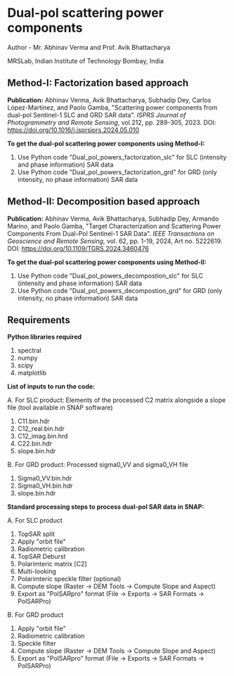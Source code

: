 # Dual-pol scattering power components 
Author - Mr. Abhinav Verma and Prof. Avik Bhattacharya

MRSLab, Indian Institute of Technology Bombay, India

## Method-I: Factorization based approach

**Publication:** Abhinav Verma, Avik Bhattacharya, Subhadip Dey, Carlos López-Martínez, and Paolo Gamba, 
"Scattering power components from dual-pol Sentinel-1 SLC and GRD SAR data".
*ISPRS Journal of Photogrammetry and Remote Sensing*, vol.212, pp. 289-305, 2023.
DOI: https://doi.org/10.1016/j.isprsjprs.2024.05.010

**To get the dual-pol scattering power components using Method-I:**
1. Use Python code "Dual_pol_powers_factorization_slc" for SLC (intensity and phase information) SAR data
2. Use Python code "Dual_pol_powers_factorization_grd" for GRD (only intensity, no phase information) SAR data

## Method-II: Decomposition based approach

**Publication:** Abhinav Verma, Avik Bhattacharya, Subhadip Dey, Armando Marino, and Paolo Gamba, 
"Target Characterization and Scattering Power Components From Dual-Pol Sentinel-1 SAR Data".
*IEEE Transactions on Geoscience and Remote Sensing*, vol. 62, pp. 1-19, 2024, Art no. 5222619.
DOI: https://doi.org/10.1109/TGRS.2024.3460476

**To get the dual-pol scattering power components using Method-II:**
1. Use Python code "Dual_pol_powers_decompostion_slc" for SLC (intensity and phase information) SAR data
2. Use Python code "Dual_pol_powers_decompostion_grd" for GRD (only intensity, no phase information) SAR data

## Requirements

**Python libraries required**

1. spectral
2. numpy
3. scipy
4. matplotlib

**List of inputs to run the code:**

 A. For SLC product: Elements of the processed C2 matrix alongside a slope file (tool available in SNAP software)
  1. C11.bin.hdr
  2. C12_real.bin.hdr
  3. C12_imag.bin.hrd
  4. C22.bin.hdr
  5. slope.bin.hdr

 B. For GRD product: Processed sigma0_VV and sigma0_VH file
  1. Sigma0_VV.bin.hdr
  2. Sigma0_VH.bin.hdr
  3. slope.bin.hdr

**Standard processing steps to process dual-pol SAR data in SNAP:**

 A. For SLC product
  1. TopSAR split 
  2. Apply "orbit file"
  3. Radiometric calibration  
  4. TopSAR Deburst
  5. Polarimteric matrix [C2]
  6. Multi-looking
  7. Polarimteric speckle filter (optional)
  8. Compute slope (Raster -> DEM Tools -> Compute Slope and Aspect)
  9. Export as "PolSARpro" format (File -> Exports -> SAR Formats -> PolSARPro)

 B. For GRD product
  1. Apply "orbit file"
  2. Radiometric calibration
  3. Speckle filter
  4. Compute slope (Raster -> DEM Tools -> Compute Slope and Aspect)
  5. Export as "PolSARpro" format (File -> Exports -> SAR Formats -> PolSARPro)
